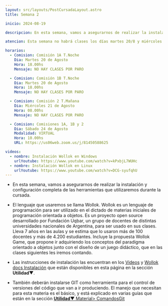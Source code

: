 ```yaml
---
layout: src/layouts/PostCursadaLayout.astro
title: Semana 2

inicio: 2024-08-19

descripcion: En esta semana, vamos a asegurarnos de realizar la instalación y configuración completa de las herramientas que utilizaremos durante la cursada.

atencion: Esta semana no habrá clases los días martes 20/8 y miércoles 21/8, con motivo del paro docente y no docente anunciado. El sábado hay clase virtual normal.

horarios:
  - Comision: Comisión 1A T.Noche
    Dia: Martes 20 de Agosto
    Hora: 18.00hs
    Mensaje: NO HAY CLASES POR PARO

  - Comision: Comisión 1B T.Noche
    Dia: Martes 20 de Agosto
    Hora: 18.00hs
    Mensaje: NO HAY CLASES POR PARO

  - Comision: Comisión 2 T.Mañana
    Dia: Miércoles 21 de Agosto
    Hora: 08.00hs
    Mensaje: NO HAY CLASES POR PARO

  - Comision: Comisiones 1A, 1B y 2
    Dia: Sábado 24 de Agosto
    Modalidad: VIRTUAL
    Hora: 10.00hs
    URL: https://us06web.zoom.us/j/81450588625

videos:
  - nombre: Instalación Wollok en Windows
    urlYoutube: https://www.youtube.com/watch?v=kPxbjL7WUHc
  - nombre: Instalación Wollok en Linux
    urlYoutube: https://www.youtube.com/watch?v=DCG-syufqhU
---
```


- En esta semana, vamos a asegurarnos de realizar la instalación y configuración completa de las herramientas que utilizaremos durante la cursada.

- El lenguaje que usaremos se llama Wollok. Wollok es un lenguaje de programación para ser utilizado en el dictado de materias iniciales de programación orientada a objetos. Es un proyecto open source desarrollado por Fundación Uqbar, un grupo de docentes de distintas universidades nacionales de Argentina, para ser usado en sus clases. Lleva 7 años en las aulas y se estima que lo usaron más de 100 docentes y más de 4.200 estudiantes. Incluye la propuesta Wollok Game, que propone ir adquiriendo los conceptos del paradigma orientado a objetos junto con el diseño de un juego didáctico, que en las clases siguientes les iremos contando.

- Las instrucciones de instalación las encuentran en los <a href="/videos" target="_blank">Videos</a>
  y <a href="https://www.wollok.org/getting_started/installation/" target="_blank">Wollok docs Instalación</a>
  que están disponibles en esta página en la sección **Utilidad**▼.

- También deberán instalarse GIT como herramienta para el control de versiones del código que van a ir produciendo. El manejo que necesitan para esta materia es el básico, y está explicado en varias guías que están en la sección <a href="/material#ComandosBasicos" target="_blank">**Utilidad**▼ Material> ComandosGit</a>
